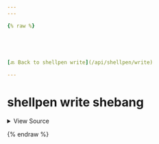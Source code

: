 ```yaml
---
---

{% raw %}





[🔙 Back to shellpen write](/api/shellpen/write)

---
```








<!-- Todo, if there are no subcommands under the child commands, use a smaller heading size -->

# shellpen write shebang



<details>
  <summary>View Source</summary>

{% endraw %}
{% highlight sh %}
"shebang")
  _SHELLPEN_SHEBANG[$_SHELLPEN_CURRENT_SOURCE_INDEX]="$*"
{% endhighlight %}
{% raw %}

</details>








  
{% endraw %}
